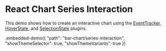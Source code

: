 # React Chart Series Interaction

This demo shows how to create an interactive chart using the [EventTracker](../../docs/reference/event-tracker.md), [HoverState](../../docs/reference/hover-state.md), and [SelectionState](../../docs/reference/selection-state.md) plugins.

.embedded-demo({ "path": "bar-chart/series-interaction", "showThemeSelector": true, "showThemeVariants": true })
